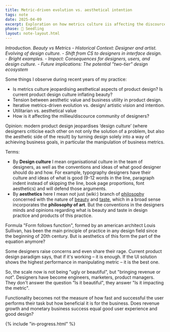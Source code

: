```yaml
---
title: Metric-driven evolution vs. aesthetical intention
tags: note
date: 2025-04-09
excerpt: Exploration on how metrics culture iis affecting the discource community of designers
phase: 🌱 Seedling
layout: note-layout.html
---
```

*Introduction. Beauty vs Metrics - Historical Context: Designer and artist. Evolving of design culture. - Shift from CS to designers in interface design. - Bright examples. - Impact: Consequences for designers, users, and design culture. - Future implications: The potential "two-tier" design ecosystem*

Some things I observe during recent years of my practice:

- Is metrics culture jeopardising aesthetical aspects of product design? Is current product design culture inflating beauty? 
- Tension between aesthetic value and business utility in product design. 
- Iterative metrics-driven evolution vs. design/ artistic vision and intention. 
- Utilitarian vs. aesthetical value
- How is it affecting the millieu/discource community of designers?

Opinion: modern product design jeopardises ‘design culture’ (where designers criticise each other on not only the solution of a problem, but also the aesthetic side of the result) by turning design solely into a way of achieving business goals, in particular the manipulation of business metrics.

Terms:
- By **Design culture** I mean organisational culture in the team of designers, as well as the conventions and ideas of what good designer should do and how. For example, typography designers have their culture and ideas of what is good (9-12 words in the line, paragraph indent instead of skipping the line, book page proportions, font aesthetics) and will defend those arguments.
- By **aesthetics** here I mean not just (wiki:) branch of [philosophy](https://en.wikipedia.org/wiki/Philosophy "Philosophy") concerned with the nature of [beauty](https://en.wikipedia.org/wiki/Beauty "Beauty") and [taste](https://en.wikipedia.org/wiki/Taste_\(sociology\) "Taste (sociology)"), which in a broad sense incorporates the **philosophy of art**.[](https://en.wikipedia.org/wiki/Aesthetics#cite_note-slater-1) But the conventions in the designers minds and opinions regarding what is beauty and taste in design practice and products of this practice.

Formula "Form follows function", formed by an american architect Louis Sullivan, has been the main principle of practice in any design field since the beginning of 20th century. But is aesthetics of this form the part of the equation anymore?

Some designers raise concerns and even share their rage. Current product design paradigm says, that if it's working – it is enough. If the UI solution shows the highest performance in manipulating metric – it is the best one.

So, the scale now is not being "ugly or beautiful", but "bringing revenue or not".
Designers have become engineers, marketers, product managers. They don't answer the question "Is it beautiful", they answer "Is it impacting the metric".

Functionality becomes not the measure of how fast and successful the user performs their task but how beneficial it is for the business. Does revenue growth and monetary business success equal good user experience and good design?

{% include "in-progress.html" %}